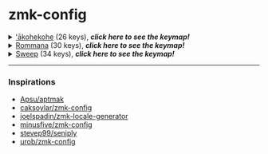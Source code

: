 # zmk-config

<details>
  <summary><a href="https://github.com/grassfedreeve/akohekohe">ʻākohekohe</a> (26 keys), <i><b>click here to see the keymap!</i></b></summary>
  <img src="keymap-drawer/akohekohe.svg" >

  _(keymap image generated with [caksoylar/keymap-drawer](https://github.com/caksoylar/keymap-drawer))_
</details>

<details>
  <summary><a href="https://github.com/AlaaSaadAbdo/Rommana">Rommana</a> (30 keys), <i><b>click here to see the keymap!</i></b></summary>
  <img src="keymap-drawer/rommana.svg" >

  _(keymap image generated with [caksoylar/keymap-drawer](https://github.com/caksoylar/keymap-drawer))_
</details>

<details>
  <summary><a href="https://github.com/davidphilipbarr/Sweep">Sweep</a> (34 keys), <i><b>click here to see the keymap!</i></b></summary>
  <img src="keymap-drawer/sweep.svg" >

  _(keymap image generated with [caksoylar/keymap-drawer](https://github.com/caksoylar/keymap-drawer))_
</details>

---

### Inspirations

- [Apsu/aptmak](https://github.com/Apsu/aptmak)
- [caksoylar/zmk-config](https://github.com/caksoylar/zmk-config)
- [joelspadin/zmk-locale-generator](https://github.com/joelspadin/zmk-locale-generator)
- [minusfive/zmk-config](https://github.com/minusfive/zmk-config)
- [stevep99/seniply](https://stevep99.github.io/seniply/)
- [urob/zmk-config](https://github.com/urob/zmk-config)
